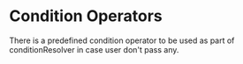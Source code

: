 # Condition Operators

There is a predefined condition operator to be used as part of conditionResolver in case user don't pass any.

